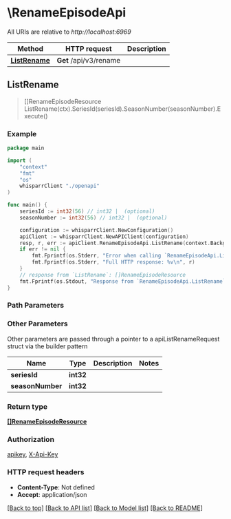 # \RenameEpisodeApi

All URIs are relative to *http://localhost:6969*

Method | HTTP request | Description
------------- | ------------- | -------------
[**ListRename**](RenameEpisodeApi.md#ListRename) | **Get** /api/v3/rename | 



## ListRename

> []RenameEpisodeResource ListRename(ctx).SeriesId(seriesId).SeasonNumber(seasonNumber).Execute()



### Example

```go
package main

import (
    "context"
    "fmt"
    "os"
    whisparrClient "./openapi"
)

func main() {
    seriesId := int32(56) // int32 |  (optional)
    seasonNumber := int32(56) // int32 |  (optional)

    configuration := whisparrClient.NewConfiguration()
    apiClient := whisparrClient.NewAPIClient(configuration)
    resp, r, err := apiClient.RenameEpisodeApi.ListRename(context.Background()).SeriesId(seriesId).SeasonNumber(seasonNumber).Execute()
    if err != nil {
        fmt.Fprintf(os.Stderr, "Error when calling `RenameEpisodeApi.ListRename``: %v\n", err)
        fmt.Fprintf(os.Stderr, "Full HTTP response: %v\n", r)
    }
    // response from `ListRename`: []RenameEpisodeResource
    fmt.Fprintf(os.Stdout, "Response from `RenameEpisodeApi.ListRename`: %v\n", resp)
}
```

### Path Parameters



### Other Parameters

Other parameters are passed through a pointer to a apiListRenameRequest struct via the builder pattern


Name | Type | Description  | Notes
------------- | ------------- | ------------- | -------------
 **seriesId** | **int32** |  | 
 **seasonNumber** | **int32** |  | 

### Return type

[**[]RenameEpisodeResource**](RenameEpisodeResource.md)

### Authorization

[apikey](../README.md#apikey), [X-Api-Key](../README.md#X-Api-Key)

### HTTP request headers

- **Content-Type**: Not defined
- **Accept**: application/json

[[Back to top]](#) [[Back to API list]](../README.md#documentation-for-api-endpoints)
[[Back to Model list]](../README.md#documentation-for-models)
[[Back to README]](../README.md)

